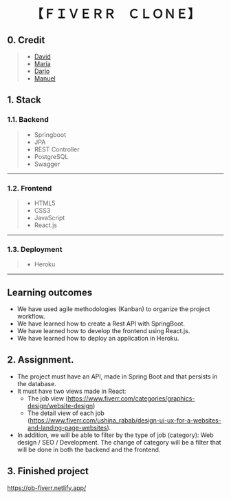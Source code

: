 # <h1 align="center">【ＦＩＶＥＲＲ　ＣＬＯＮＥ】</h1>
## 0. Credit
> - <a href="https://github.com/D-Palmero">David</a>
> - <a href="https://github.com/mariabvivanco">María</a>
> - <a href="https://github.com/TitoDKM">Darío</a>
> - <a href="https://github.com/heymanolito">Manuel</a>

## 1. Stack
### 1.1. Backend
> - Springboot
> - JPA
> - REST Controller
> - PostgreSQL
> - Swagger

---

### 1.2. Frontend
> - HTML5
> - CSS3
> - JavaScript
> - React.js

---

### 1.3. Deployment
> - Heroku 

---

## Learning outcomes
- We have used agile methodologies (Kanban) to organize the project workflow.
- We have learned how to create a Rest API with SpringBoot.
- We have learned how to develop the frontend using React.js.
- We have learned how to deploy an application in Heroku.
## 2. Assignment.
- The project must have an API, made in Spring Boot and that persists in the database.
- It must have two views made in React:
    - The job view (https://www.fiverr.com/categories/graphics-design/website-design)
    - The detail view of each job (https://www.fiverr.com/ushina_rabab/design-ui-ux-for-a-websites-and-landing-page-websites).
- In addition, we will be able to filter by the type of job (category): Web design / SEO / Development. The change of category will be a filter that will be done in both the backend and the frontend.

## 3. Finished project
https://ob-fiverr.netlify.app/
